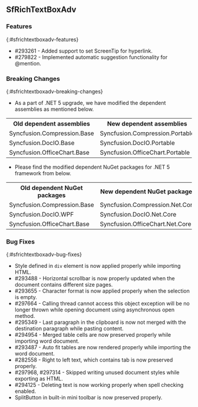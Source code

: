 ## SfRichTextBoxAdv

### Features
{:#sfrichtextboxadv-features}

* \#293261 - Added support to set ScreenTip for hyperlink.
* \#279822 - Implemented automatic suggestion functionality for @mention.

### Breaking Changes
{:#sfrichtextboxadv-breaking-changes}

* As a part of .NET 5 upgrade, we have modified the dependent assemblies as mentioned below.
<table class="params">
<tbody>
<tr>
<th>Old dependent assemblies</th>
<th>New dependent assemblies</th>
</tr>
<tr>
<td>Syncfusion.Compression.Base</td>
<td>Syncfusion.Compression.Portable</td>
</tr>
<tr>
<td>Syncfusion.DocIO.Base</td>
<td>Syncfusion.DocIO.Portable</td>
</tr>
<tr>
<td>Syncfusion.OfficeChart.Base</td>
<td>Syncfusion.OfficeChart.Portable</td>
</tr>
</tbody>
</table>

* Please find the modified dependent NuGet packages for .NET 5 framework from below.
<table class="params">
<tbody>
<tr>
<th>Old dependent NuGet packages</th>
<th>New dependent NuGet packages</th>
</tr>
<tr>
<td>Syncfusion.Compression.Base</td>
<td>Syncfusion.Compression.Net.Core</td>
</tr>
<tr>
<td>Syncfusion.DocIO.WPF</td>
<td>Syncfusion.DocIO.Net.Core</td>
</tr>
<tr>
<td>Syncfusion.OfficeChart.Base</td>
<td>Syncfusion.OfficeChart.Net.Core</td>
</tr>
</tbody>
</table>

### Bug Fixes
{:#sfrichtextboxadv-bug-fixes}

* Style defined in `div` element is now applied properly while importing HTML.
* \#293488 - Horizontal scrollbar is now properly updated when the document contains different size pages.
* \#293655 - Character format is now applied properly when the selection is empty.
* \#297664 - Calling thread cannot access this object exception will be no longer thrown while opening document using asynchronous open method.
* \#295349 - Last paragraph in the clipboard is now not merged with the destination paragraph while pasting content.
* \#294954 - Merged table cells are now preserved properly while importing word document.
* \#293487 - Auto fit tables are now rendered properly while importing the word document.
* \#282558 - Right to left text, which contains tab is now preserved properly.
* \#297968, #297314 - Skipped writing unused document styles while exporting as HTML.
* \#294125 - Deleting text is now working properly when spell checking enabled.
* SplitButton in built-in mini toolbar is now preserved properly.
